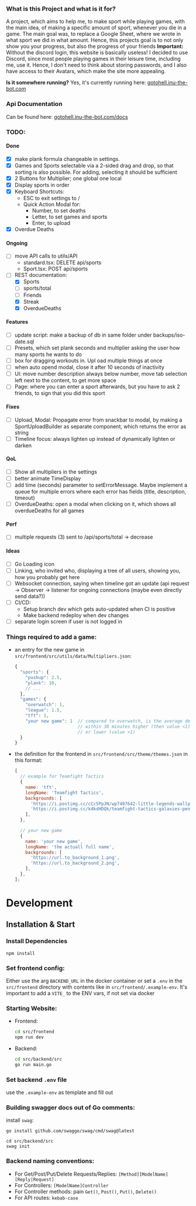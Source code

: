 ### What is this Project and what is it for?

A project, which aims to help me, to make sport while playing games, with the main idea, of
making a specific amount of sport, whenever you die in a game.
The main goal was, to replace a Google Sheet, where we wrote in what sport we did
in what amount. Hence, this projects goal is to not only show you your progress, but also the
progress of your friends
**Important:** Without the discord login, this website is basically useless! I decided to use
Discord, since most people playing games in their leisure time, including me, use it. Hence, I don't need
to think about storing passwords, and I also have access to their Avatars, which make the site more appealing.

**Is it somewhere running?**
Yes, it's currently running here: [gotohell.inu-the-bot.com](https://gotohell.inu-the-bot.com)

### Api Documentation

Can be found here: [gotohell.inu-the-bot.com/docs](https://gotohell.inu-the-bot.com/docs)

### TODO:

#### Done

- [x] make plank formula changeable in settings.
- [x] Games and Sports selectable via a 2-sided drag and drop, so that sorting is also possible. For adding, selecting it should be sufficient
- [x] 2 Buttons for Multiplier; one global one local
- [x] Display sports in order
- [x] Keyboard Shortcuts:
  - ESC to exit settings to /
  - Quick Action Modal for:
    - Number, to set deaths
    - Letter, to set games and sports
    - Enter, to upload
- [x] Overdue Deaths

#### Ongoing

- [ ] move API calls to utils/API
  - standard.tsx: DELETE api/sports
  - Sport.tsx: POST api/sports
- [ ] REST documentation:
  - [x] Sports
  - [ ] sports/total
  - [ ] Friends
  - [x] Streak
  - [x] OverdueDeaths

#### Features

- [ ] update script: make a backup of db in same folder under backups/iso-date.sql
- [ ] Presets, which set plank seconds and multiplier asking the user how many sports he wants to do
- [ ] box for dragging workouts in. Upl oad multiple things at once
- [ ] when auto opend modal, close it after 10 seconds of inactivity
- [ ] UI: move number description always below number, move tab selection left next to the content, to get more space
- [ ] Page: where you can enter a sport afterwards, but you have to ask 2 friends, to sign that you did this sport

#### Fixes

- [ ] Upload, Modal: Propagate error from snackbar to modal, by making a SportUploadBuilder as separate component, which returns the error as string
- [ ] Timeline focus: always lighten up instead of dynamically lighten or darken

#### QoL

- [ ] Show all multipliers in the settings
- [ ] better animate TimeDisplay
- [ ] add time (seconds) parameter to setErrorMessage. Maybe implement a queue for multiple errors where each error has fields (title, description, timeout)
- [ ] OverdueDeaths: open a modal when clicking on it, which shows all overdueDeaths for all games

#### Perf

- [ ] multiple requests (3) sent to /api/sports/total -> decrease

#### Ideas

- [ ] Go Loading icon
- [ ] Linking, who invited who, displaying a tree of all users, showing you, how you probably get here
- [ ] Websocket connection, saying when timeline got an update (api request -> Observer -> listener for ongoing connections (maybe even directly send data?))
- [ ] CI/CD:
  - Setup branch dev which gets auto-updated when CI is positive
  - Make backend redeploy when dev changes
- [ ] separate login screen if user is not logged in

### Things required to add a game:

- an entry for the new game in `src/frontend/src/utils/data/Multipliers.json`:

  ```js
  {
    "sports": {
      "pushup": 2.5,
      "plank": 10,
      // ...
    },
    "games": {
      "overwatch": 1,
      "league": 1.5,
      "tft": 1,
      "your new game": 1  // compared to overwatch, is the average death amount
                          // within 30 minutes higher (then value <1)
                          // or lower (value >1)
    }
  }
  ```

- the definition for the frontend in `src/frontend/src/theme/themes.json` in this format:

  ```js
  [
    // example for Teamfight Tactics
    {
      name: 'tft',
      longName: 'Teamfight Tactics',
      backgrounds: [
        'https://i.postimg.cc/cCc5PpJN/wp7407642-little-legends-wallpapers.jpg',
        'https://i.postimg.cc/k4kdHDQk/teamfight-tactics-galaxies-penguin-featherknight-uhdpaper-com-4-K-7-1270.jpg',
      ],
    },

    // your new game
    {
      name: 'your new game',
      longName: 'the actuall full name',
      backgrounds: [
        'https://url.to_background_1.png',
        'https://url.to_background_2.png',
      ],
    },
  ];
  ```

# Development

## Installation & Start

### Install Dependencies

```
npm install
```

### Set frontend config:

Either use the arg `BACKEND_URL` in the docker container or set a `.env` in the `src/frontend` directory with
contents like in `src/frontend/.example-env`. It's important to add a `VITE_` to the ENV vars, if not set
via docker

### Starting Website:

- Frontend:
  ```bash
  cd src/frontend
  npm run dev
  ```
- Backend:
  ```bash
  cd src/backend/src
  go run main.go
  ```

### Set backend `.env` file

use the `.example-env` as template and fill out

### Building swagger docs out of Go comments:

install `swag`:

```
go install github.com/swaggo/swag/cmd/swag@latest
```

```
cd src/backend/src
swag init
```

### Backend naming conventions:

- For Get/Post/Put/Delete Requests/Replies: `[Method][ModelName][Reply|Request]`
- For Controllers: `[ModelName]Controller`
- For Controller methods: pain `Get()`, `Post()`, `Put()`, `Delete()`
- For API routes: `kebab-case`
